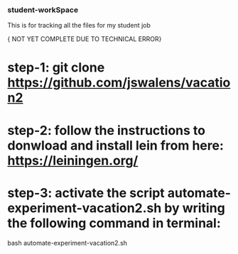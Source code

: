 ### student-workSpace
This is for tracking all the files for my student job 

{ NOT YET COMPLETE DUE TO TECHNICAL ERROR}

# step-1: git clone https://github.com/jswalens/vacation2

# step-2: follow the instructions to donwload and install lein from here: https://leiningen.org/ 

# step-3: activate the script automate-experiment-vacation2.sh by writing the following command in terminal:

  bash automate-experiment-vacation2.sh


